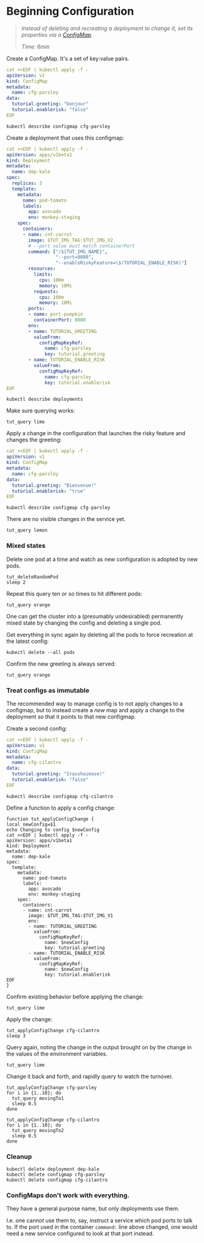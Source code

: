 # Beginning Configuration

[ConfigMap]: https://kubernetes.io/docs/tasks/configure-pod-container/configmap

> _Instead of deleting and recreating a deployment
> to change it, set its properties via a [ConfigMap]._
>
> _Time: 6min_


Create a ConfigMap.  It's a set of key:value pairs.

<!-- @applyConfigMap @test -->
```yaml
cat <<EOF | kubectl apply -f -
apiVersion: v1
kind: ConfigMap
metadata:
  name: cfg-parsley
data:
  tutorial.greeting: "bonjour"
  tutorial.enablerisk: "false"
EOF
```

<!-- @descConfigMap @test -->
```
kubectl describe configmap cfg-parsley
```

Create a deployment that uses this configmap:

<!-- @deploymentWithCM @test -->
```yaml
cat <<EOF | kubectl apply -f -
apiVersion: apps/v1beta1
kind: Deployment
metadata:
  name: dep-kale
spec:
  replicas: 3
  template:
    metadata:
      name: pod-tomato
      labels:
        app: avocado
        env: monkey-staging
    spec:
      containers:
      - name: cnt-carrot
        image: $TUT_IMG_TAG:$TUT_IMG_V2
        # --port value must match containerPort
        command: ["/${TUT_IMG_NAME}",
                  "--port=8080",
                  "--enableRiskyFeature=\$(TUTORIAL_ENABLE_RISK)"]
        resources:
          limits:
            cpu: 100m
            memory: 10Mi
          requests:
            cpu: 100m
            memory: 10Mi
        ports:
        - name: port-pumpkin
          containerPort: 8080
        env:
        - name: TUTORIAL_GREETING
          valueFrom:
            configMapKeyRef:
              name: cfg-parsley
              key: tutorial.greeting
        - name: TUTORIAL_ENABLE_RISK
          valueFrom:
            configMapKeyRef:
              name: cfg-parsley
              key: tutorial.enablerisk
EOF
```

<!-- @descDeployments @test -->
```
kubectl describe deployments
```

Make sure querying works:
<!-- @curlService @test -->
```
tut_query lime
```

Apply a change in the configuration that launches the
risky feature and changes the greeting:

<!-- @applyCMapChange @test -->
```yaml
cat <<EOF | kubectl apply -f -
apiVersion: v1
kind: ConfigMap
metadata:
  name: cfg-parsley
data:
  tutorial.greeting: "Bienvenue!"
  tutorial.enablerisk: "true"
EOF
```

<!-- @descConfigMap @test -->
```
kubectl describe configmap cfg-parsley
```

There are no visible changes in the service yet.

<!-- @curlService @test -->
```
tut_query lemon
```

### Mixed states

Delete one pod at a time and watch as new configuration
is adopted by new pods.

<!-- @deleteOnePod @test -->
```
tut_deleteRandomPod
sleep 2
```

Repeat this query ten or so times to hit different pods:

<!-- @tryQuery  -->
```
tut_query orange
```

One can get the cluster into a (presumably
undesirabled) permanently mixed state by changing the
config and deleting a single pod.

Get everything in sync again by deleting all the pods
to force recreation at the latest config:

<!-- @deleteAllPods @test -->
```
kubectl delete --all pods
```

Confirm the new greeting is always served:
<!-- @tryQuery @test -->
```
tut_query orange
```

### Treat configs as immutable

The recommended way to manage config is to not apply
changes to a configmap, but to instead create a _new_
map and apply a change to the deployment so that it
points to that new configmap.

Create a second config:

<!-- @createConfigMap2 @test -->
```yaml
cat <<EOF | kubectl apply -f -
apiVersion: v1
kind: ConfigMap
metadata:
  name: cfg-cilantro
data:
  tutorial.greeting: "Irasshaimase!"
  tutorial.enablerisk: "false"
EOF
```

<!-- @descConfigMap @test -->
```
kubectl describe configmap cfg-cilantro
```

Define a function to apply a config change:

<!-- @funcRepointDeployment @env @test -->
```
function tut_applyConfigChange {
local newConfig=$1
echo Changing to config $newConfig
cat <<EOF | kubectl apply -f -
apiVersion: apps/v1beta1
kind: Deployment
metadata:
  name: dep-kale
spec:
  template:
    metadata:
      name: pod-tomato
      labels:
        app: avocado
        env: monkey-staging
    spec:
      containers:
      - name: cnt-carrot
        image: $TUT_IMG_TAG:$TUT_IMG_V1
        env:
        - name: TUTORIAL_GREETING
          valueFrom:
            configMapKeyRef:
              name: $newConfig
              key: tutorial.greeting
        - name: TUTORIAL_ENABLE_RISK
          valueFrom:
            configMapKeyRef:
              name: $newConfig
              key: tutorial.enablerisk
EOF
}
```

Confirm existing behavior before applying the change:
<!-- @curlService @test -->
```
tut_query lime
```

Apply the change:

<!-- @changeToConfig2 @test -->
```
tut_applyConfigChange cfg-cilantro
sleep 3
```

Query again, noting the change in the output brought on by the
change in the values of the environment variables.

<!-- @curlService @test -->
```
tut_query lime
```

Change it back and forth, and rapidly query to watch the turnover.

<!-- @changeToC1WithQuery @test -->
```
tut_applyConfigChange cfg-parsley
for i in {1..10}; do
  tut_query movingTo1
  sleep 0.5
done
```

<!-- @changeToC2WithQuery @test -->
```
tut_applyConfigChange cfg-cilantro
for i in {1..10}; do
  tut_query movingTo2
  sleep 0.5
done
```

### Cleanup

<!-- @deleteStuff @test -->
```
kubectl delete deployment dep-kale
kubectl delete configmap cfg-parsley
kubectl delete configmap cfg-cilantro
```

### ConfigMaps don't work with everything.

They have a general purpose name, but only deployments
use them.

I.e. one cannot use them to, say, instruct a service
which pod ports to talk to.  If the port used in the
container `command:` line above changed, one would need
a new service configured to look at that port instead.
